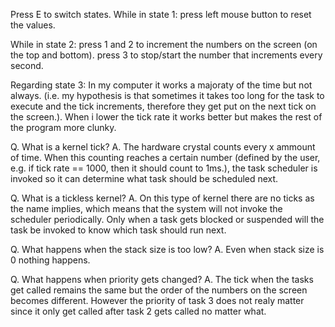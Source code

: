 Press E to switch states.
While in state 1: press left mouse button to reset the values.

While in state 2: press 1 and 2 to increment the numbers on the screen (on the top and bottom). press 3 to stop/start the number that increments every second.

Regarding state 3: In my computer it works a majoraty of the time but not always. (i.e. my hypothesis is that sometimes it takes too long for the task to execute and the tick increments, therefore they get put on the next tick on the screen.). When i lower the tick rate it works better but makes the rest of the program more clunky.

Q. What is a kernel tick?
A. The hardware crystal counts every x ammount of time. When this counting reaches a certain number (defined by the user, e.g. if tick rate == 1000, then it should count to 1ms.), the task scheduler is invoked so it can determine what task should be scheduled next.

Q. What is a tickless kernel?
A. On this type of kernel there are no ticks as the name implies, which means that the system will not invoke the scheduler periodically. Only when a task gets blocked or suspended will the task be invoked to know which task should run next.

Q. What happens when the stack size is too low?
A. Even when stack size is 0 nothing happens.

Q. What happens when priority gets changed?
A. The tick when the tasks get called remains the same but the order of the numbers on the screen becomes different. However the priority of task 3 does not realy matter since it only get called after task 2 gets called no matter what.